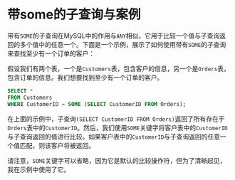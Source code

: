 # 带some的子查询与案例

带有`SOME`的子查询在MySQL中的作用与`ANY`相似，它用于比较一个值与子查询返回的多个值中的任意一个。下面是一个示例，展示了如何使用带有`SOME`的子查询来查找至少有一个订单的客户：

假设我们有两个表，一个是`Customers`表，包含客户的信息，另一个是`Orders`表，包含订单的信息。我们想要找到至少有一个订单的客户。

```sql
SELECT *
FROM Customers
WHERE CustomerID = SOME (SELECT CustomerID FROM Orders);
```

在上面的示例中，子查询`(SELECT CustomerID FROM Orders)`返回了所有存在于`Orders`表中的`CustomerID`。然后，我们使用`SOME`关键字将客户表中的`CustomerID`与子查询返回的值进行比较。如果客户表中的`CustomerID`与子查询返回的任意一个值匹配，则该客户将被返回。

请注意，`SOME`关键字可以省略，因为它是默认的比较操作符，但为了清晰起见，我在示例中使用了它。
